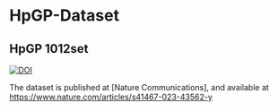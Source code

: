# HpGP-Dataset

## HpGP 1012set 
[![DOI](https://zenodo.org/badge/DOI/10.5281/zenodo.10048320.svg)](https://doi.org/10.5281/zenodo.10048320)

The dataset is published at [Nature Communications], and available at https://www.nature.com/articles/s41467-023-43562-y

